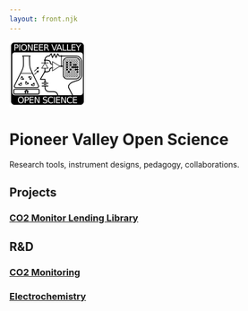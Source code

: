 ```yaml
---
layout: front.njk
---
```

<div id='pullout'>

<!--<img src="/img/edge_flower_medium.png">-->
<img src="/img/pvos.png">

<h1> Pioneer Valley Open Science </h1>

Research tools, instrument designs, pedagogy, collaborations.

</div>


## Projects

### [CO2 Monitor Lending Library](/co2_lending/)

## R&D

### [CO2 Monitoring](/co2/)

### [Electrochemistry](https://gitlab.com/p-v-o-s/echem)